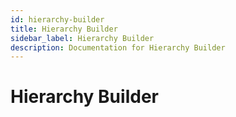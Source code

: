 ```yaml
---
id: hierarchy-builder
title: Hierarchy Builder
sidebar_label: Hierarchy Builder
description: Documentation for Hierarchy Builder
---
```


# Hierarchy Builder

